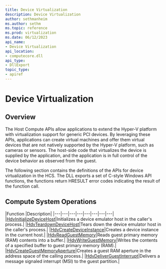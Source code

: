 ```yaml
---
title: Device Virtualization
description: Device Virtualization
author: sethmanheim
ms.author: sethm
ms.topic: reference
ms.prod: virtualization
ms.date: 06/12/2023
api_name:
- Device Virtualization
api_location:
- computecore.dll
api_type:
- DllExport
topic_type: 
- apiref
---
```

# Device Virtualization

## Overview

The Host Compute APIs allow applications to extend the Hyper-V platform with virtualization support for generic PCI devices. By leveraging these APIs, applications can create virtual machines and offer them virtual devices that are not natively supported by the Hyper-V platform, such as cameras or sensors. The host-side code that virtualizes the device is supplied by the application, and the application is in full control of the device behavior as observed from the guest.

The following section contains the definitions of the APIs for device virtualization in the HCS. The DLL exports a set of C-style Windows API functions, the functions return HRESULT error codes indicating the result of the function call.

## Compute System Operations

|Function   |Description|
|---|---|---|---|---|---|---|---|
|[HdvInitializeDeviceHost](./HdvPciDeviceInitialize.md)|Initializes a device emulator host in the caller's process.|
|[HdvTeardownDeviceHost](./HdvTeardownDeviceHost.md)|Tears down the device emulator host in the caller's process.|
|[HdvCreateDeviceInstance](./HdvCreateDeviceInstance.md)|Creates a device instance in the current host.|
|[HdvReadGuestMemory](./HdvReadGuestMemory.md)|Reads guest primary memory (RAM) contents into a buffer.|
|[HdvWriteGuestMemory](./HdvWriteGuestMemory.md)|Writes the contents of a specified buffer to guest primary memory (RAM).|
|[HdvCreateGuestMemoryAperture](./HdvCreateGuestMemoryAperture.md)|Creates a guest RAM aperture in the address space of the calling process.|
|[HdvDeliverGuestInterrupt](./HdvDeliverGuestInterrupt.md)|Delivers a message signaled interrupt (MSI) to the guest partition.|
